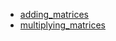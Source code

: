 - [adding_matrices](adding_matrices/README.md)
- [multiplying_matrices](multiplying_matrices/README.md)
